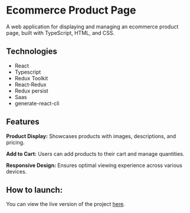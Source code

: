 # Ecommerce Product Page
A web application for displaying and managing an ecommerce product page, built with TypeScript, HTML, and CSS.

## Technologies
* React
* Typescript
* Redux Toolkit
* React-Redux
* Redux persist
* Saas
* generate-react-cli


## Features
**Product Display:**
Showcases products with images, descriptions, and pricing.

**Add to Cart:**
Users can add products to their cart and manage quantities.

**Responsive Design:**
Ensures optimal viewing experience across various devices.

## How to launch:
You can view the live version of the project [here](https://multi-step-form-artebah.vercel.app/).
